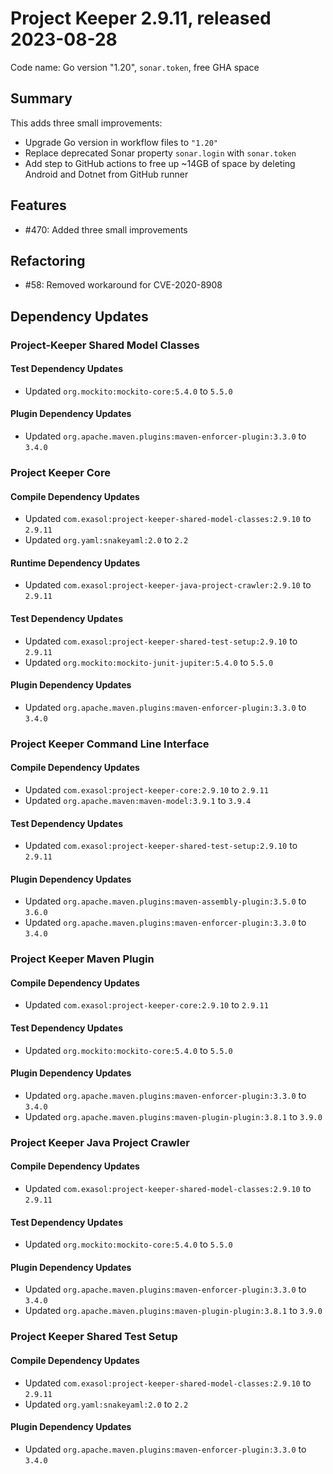 # Project Keeper 2.9.11, released 2023-08-28

Code name: Go version "1.20", `sonar.token`, free GHA space

## Summary

This adds three small improvements:

* Upgrade Go version in workflow files to `"1.20"`
* Replace deprecated Sonar property `sonar.login` with `sonar.token`
* Add step to GitHub actions to free up ~14GB of space by deleting Android and Dotnet from GitHub runner

## Features

* #470: Added three small improvements

## Refactoring

* #58: Removed workaround for CVE-2020-8908

## Dependency Updates

### Project-Keeper Shared Model Classes

#### Test Dependency Updates

* Updated `org.mockito:mockito-core:5.4.0` to `5.5.0`

#### Plugin Dependency Updates

* Updated `org.apache.maven.plugins:maven-enforcer-plugin:3.3.0` to `3.4.0`

### Project Keeper Core

#### Compile Dependency Updates

* Updated `com.exasol:project-keeper-shared-model-classes:2.9.10` to `2.9.11`
* Updated `org.yaml:snakeyaml:2.0` to `2.2`

#### Runtime Dependency Updates

* Updated `com.exasol:project-keeper-java-project-crawler:2.9.10` to `2.9.11`

#### Test Dependency Updates

* Updated `com.exasol:project-keeper-shared-test-setup:2.9.10` to `2.9.11`
* Updated `org.mockito:mockito-junit-jupiter:5.4.0` to `5.5.0`

#### Plugin Dependency Updates

* Updated `org.apache.maven.plugins:maven-enforcer-plugin:3.3.0` to `3.4.0`

### Project Keeper Command Line Interface

#### Compile Dependency Updates

* Updated `com.exasol:project-keeper-core:2.9.10` to `2.9.11`
* Updated `org.apache.maven:maven-model:3.9.1` to `3.9.4`

#### Test Dependency Updates

* Updated `com.exasol:project-keeper-shared-test-setup:2.9.10` to `2.9.11`

#### Plugin Dependency Updates

* Updated `org.apache.maven.plugins:maven-assembly-plugin:3.5.0` to `3.6.0`
* Updated `org.apache.maven.plugins:maven-enforcer-plugin:3.3.0` to `3.4.0`

### Project Keeper Maven Plugin

#### Compile Dependency Updates

* Updated `com.exasol:project-keeper-core:2.9.10` to `2.9.11`

#### Test Dependency Updates

* Updated `org.mockito:mockito-core:5.4.0` to `5.5.0`

#### Plugin Dependency Updates

* Updated `org.apache.maven.plugins:maven-enforcer-plugin:3.3.0` to `3.4.0`
* Updated `org.apache.maven.plugins:maven-plugin-plugin:3.8.1` to `3.9.0`

### Project Keeper Java Project Crawler

#### Compile Dependency Updates

* Updated `com.exasol:project-keeper-shared-model-classes:2.9.10` to `2.9.11`

#### Test Dependency Updates

* Updated `org.mockito:mockito-core:5.4.0` to `5.5.0`

#### Plugin Dependency Updates

* Updated `org.apache.maven.plugins:maven-enforcer-plugin:3.3.0` to `3.4.0`
* Updated `org.apache.maven.plugins:maven-plugin-plugin:3.8.1` to `3.9.0`

### Project Keeper Shared Test Setup

#### Compile Dependency Updates

* Updated `com.exasol:project-keeper-shared-model-classes:2.9.10` to `2.9.11`
* Updated `org.yaml:snakeyaml:2.0` to `2.2`

#### Plugin Dependency Updates

* Updated `org.apache.maven.plugins:maven-enforcer-plugin:3.3.0` to `3.4.0`
